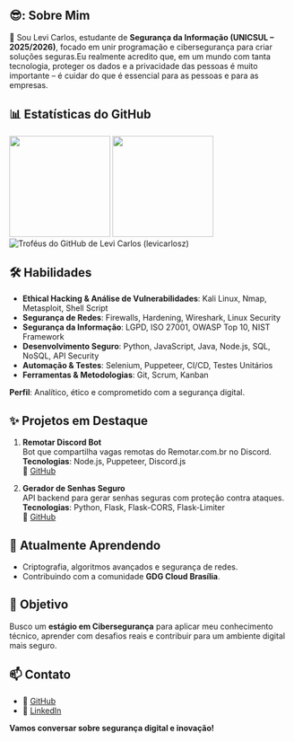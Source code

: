 ## 😎: Sobre Mim

👋 Sou Levi Carlos, estudante de **Segurança da Informação (UNICSUL – 2025/2026)**, focado em unir programação e cibersegurança para criar soluções seguras.Eu realmente acredito que, em um mundo com tanta tecnologia, proteger os dados e a privacidade das pessoas é muito importante – é cuidar do que é essencial para as pessoas e para as empresas.

## 📊 Estatísticas do GitHub

<div>
  <img  height="180em" src="https://github-readme-stats.vercel.app/api?username=levicarlosz&show_icons=true&theme=nord&hide_border=true&include_all_commits=true"/>
  <img  height="180em" src="https://github-readme-streak-stats.herokuapp.com/?user=levicarlosz&theme=nord&hide_border=true"/>
</div>
<div>
<img src="https://github-profile-trophy.vercel.app/?username=levicarlosz&theme=nord&column=8&margin-w=8&margin-h=8&no-frame=true" alt="Troféus do GitHub de Levi Carlos (levicarlosz)"/>
</div>


## 🛠️ Habilidades

- **Ethical Hacking & Análise de Vulnerabilidades**: Kali Linux, Nmap, Metasploit, Shell Script  
- **Segurança de Redes**: Firewalls, Hardening, Wireshark, Linux Security  
- **Segurança da Informação**: LGPD, ISO 27001, OWASP Top 10, NIST Framework  
- **Desenvolvimento Seguro**: Python, JavaScript, Java, Node.js, SQL, NoSQL, API Security  
- **Automação & Testes**: Selenium, Puppeteer, CI/CD, Testes Unitários  
- **Ferramentas & Metodologias**: Git, Scrum, Kanban  

**Perfil**: Analítico, ético e comprometido com a segurança digital.

## ✨ Projetos em Destaque

1. **Remotar Discord Bot**  
   Bot que compartilha vagas remotas do Remotar.com.br no Discord.  
   **Tecnologias**: Node.js, Puppeteer, Discord.js  
   🔗 [GitHub](https://github.com/levicarlosz/remotar-discord-bot)

2. **Gerador de Senhas Seguro**  
   API backend para gerar senhas seguras com proteção contra ataques.  
   **Tecnologias**: Python, Flask, Flask-CORS, Flask-Limiter  
   🔗 [GitHub](https://github.com/levicarlosz/gerador-senhas)

## 🌱 Atualmente Aprendendo

- Criptografia, algoritmos avançados e segurança de redes.  
- Contribuindo com a comunidade **GDG Cloud Brasília**.

## 🎯 Objetivo

Busco um **estágio em Cibersegurança** para aplicar meu conhecimento técnico, aprender com desafios reais e contribuir para um ambiente digital mais seguro.


## 📫 Contato

- 🔗 [GitHub](https://github.com/levicarlosz)  
- 🔗 [LinkedIn](https://www.linkedin.com/in/levicarlos/)  

**Vamos conversar sobre segurança digital e inovação!**

